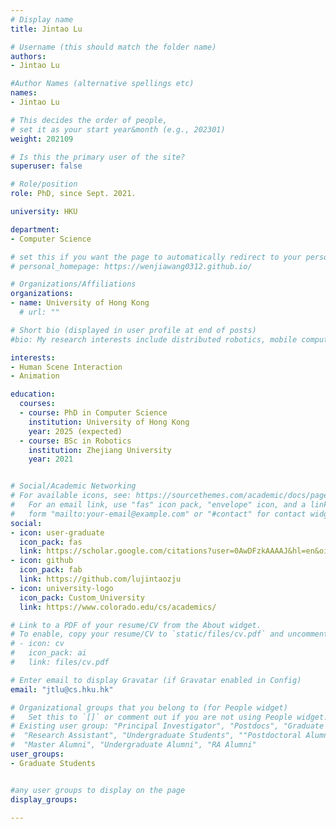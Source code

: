 ```yaml
---
# Display name
title: Jintao Lu

# Username (this should match the folder name)
authors:
- Jintao Lu

#Author Names (alternative spellings etc)
names:
- Jintao Lu

# This decides the order of people, 
# set it as your start year&month (e.g., 202301) 
weight: 202109

# Is this the primary user of the site?
superuser: false

# Role/position
role: PhD, since Sept. 2021. 

university: HKU

department:
- Computer Science

# set this if you want the page to automatically redirect to your personal homepage
# personal_homepage: https://wenjiawang0312.github.io/

# Organizations/Affiliations
organizations:
- name: University of Hong Kong
  # url: ""

# Short bio (displayed in user profile at end of posts)
#bio: My research interests include distributed robotics, mobile computing and programmable matter.

interests:
- Human Scene Interaction
- Animation

education:
  courses:
  - course: PhD in Computer Science
    institution: University of Hong Kong
    year: 2025 (expected)
  - course: BSc in Robotics
    institution: Zhejiang University
    year: 2021


# Social/Academic Networking
# For available icons, see: https://sourcethemes.com/academic/docs/page-builder/#icons
#   For an email link, use "fas" icon pack, "envelope" icon, and a link in the
#   form "mailto:your-email@example.com" or "#contact" for contact widget.
social:
- icon: user-graduate
  icon_pack: fas
  link: https://scholar.google.com/citations?user=0AwDFzkAAAAJ&hl=en&oi=ao
- icon: github
  icon_pack: fab
  link: https://github.com/lujintaozju
- icon: university-logo
  icon_pack: Custom_University
  link: https://www.colorado.edu/cs/academics/

# Link to a PDF of your resume/CV from the About widget.
# To enable, copy your resume/CV to `static/files/cv.pdf` and uncomment the lines below.
# - icon: cv
#   icon_pack: ai
#   link: files/cv.pdf

# Enter email to display Gravatar (if Gravatar enabled in Config)
email: "jtlu@cs.hku.hk"

# Organizational groups that you belong to (for People widget)
#   Set this to `[]` or comment out if you are not using People widget.
# Existing user group: "Principal Investigator", "Postdocs", "Graduate Students", 
#  "Research Assistant", "Undergraduate Students", ""Postdoctoral Alumni", "PhD Alumni", 
#  "Master Alumni", "Undergraduate Alumni", "RA Alumni"
user_groups:
- Graduate Students


#any user groups to display on the page
display_groups:

---
```


<!-- # write your biography here -->
